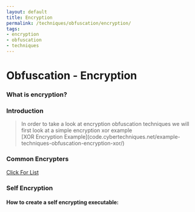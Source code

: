 ```yaml
---
layout: default
title: Encryption
permalink: /techniques/obfuscation/encryption/
tags:
- encryption
- obfuscation
- techniques
---
```


# Obfuscation - Encryption

### What is encryption?


### Introduction
<blockquote>
In order to take a look at encryption obfuscation techniques we will first look at a simple encryption xor example</br>
[XOR Encryption Example](code.cybertechniques.net/example-techniques-obfuscation-encryption-xor/)
</blockquote>

### Common Encrypters
[Click For List](common_encrypters/)

### Self Encryption


#### How to create a self encrypting executable:
